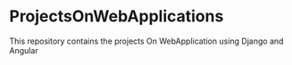 # ProjectsOnWebApplications

This repository contains the projects On WebApplication using Django and Angular
